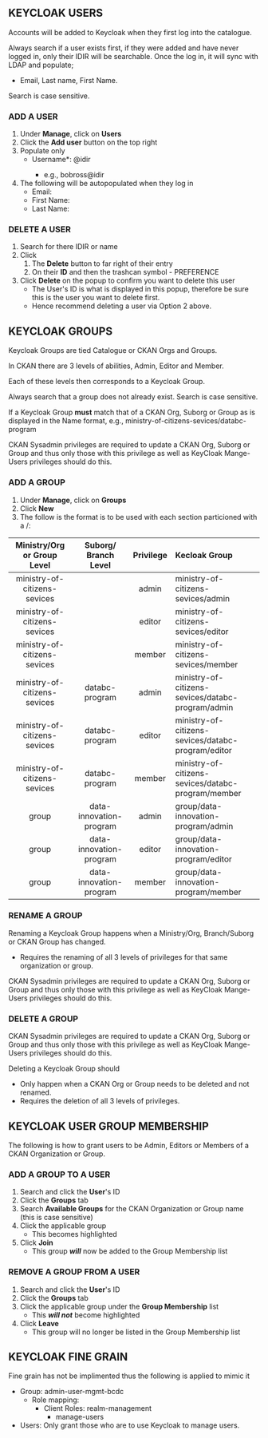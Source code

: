 ## KEYCLOAK USERS
Accounts will be added to Keycloak when they first log into the catalogue.

Always search if a user exists first, if they were added and have never logged in, only their IDIR will be searchable. Once the log in, it will sync with LDAP and populate;
+ Email, Last name, First Name.

Search is case sensitive.

### ADD A USER
1. Under **Manage**, click on **Users**
1. Click the **Add user** button on the top right
1. Populate only
    - Username*: <idir>@idir
        - e.g., bobross@idir
1. The following will be autopopulated when they log in
    - Email:
    - First Name: 
    - Last Name: 
 
### DELETE A USER
1. Search for there IDIR or name
1. Click
    1. The **Delete** button to far right of their entry
    2. On their **ID** and then the trashcan symbol - PREFERENCE
1. Click **Delete** on the popup to confirm you want to delete this user
    - The User's ID is what is displayed in this popup, therefore be sure this is the user you want to delete first.
    - Hence recommend deleting a user via Option 2 above. 


## KEYCLOAK GROUPS
Keycloak Groups are tied Catalogue or CKAN Orgs and Groups.

In CKAN there are 3 levels of abilities, Admin, Editor and Member.

Each of these levels then corresponds to a Keycloak Group.

Always search that a group does not already exist. Search is case sensitive.

If a Keycloak Group **must** match that of a CKAN Org, Suborg or Group as is displayed in the Name format, e.g., ministry-of-citizens-sevices/databc-program

CKAN Sysadmin privileges are required to update a CKAN Org, Suborg or Group and thus only those with this privilege as well as KeyCloak Mange-Users privileges should do this.

### ADD A GROUP
1. Under **Manage**, click on **Groups** 
1. Click **New** 
1. The follow is the format is to be used with each section particioned with a /:

|Ministry/Org or Group Level|Suborg/ Branch Level|Privilege|Kecloak Group|
|:---:|:---:|:---:|:---|
|ministry-of-citizens-sevices| |admin|ministry-of-citizens-sevices/admin|
|ministry-of-citizens-sevices| |editor|ministry-of-citizens-sevices/editor|
|ministry-of-citizens-sevices| |member|ministry-of-citizens-sevices/member|
|ministry-of-citizens-sevices|databc-program|admin|ministry-of-citizens-sevices/databc-program/admin|
|ministry-of-citizens-sevices|databc-program|editor|ministry-of-citizens-sevices/databc-program/editor|
|ministry-of-citizens-sevices|databc-program|member|ministry-of-citizens-sevices/databc-program/member|
|group|data-innovation-program|admin|group/data-innovation-program/admin|
|group|data-innovation-program|editor|group/data-innovation-program/editor|
|group|data-innovation-program|member|group/data-innovation-program/member|


### RENAME A GROUP
Renaming a Keycloak Group happens when a Ministry/Org, Branch/Suborg or CKAN Group has changed.
* Requires the renaming of all 3 levels of privileges for that same organization or group.

CKAN Sysadmin privileges are required to update a CKAN Org, Suborg or Group and thus only those with this privilege as well as KeyCloak Mange-Users privileges should do this.

### DELETE A GROUP
CKAN Sysadmin privileges are required to update a CKAN Org, Suborg or Group and thus only those with this privilege as well as KeyCloak Mange-Users privileges should do this.

Deleting a Keycloak Group should
* Only happen when a CKAN Org or Group needs to be deleted and not renamed.
* Requires the deletion of all 3 levels of privileges.

## KEYCLOAK USER GROUP MEMBERSHIP
The following is how to grant users to be Admin, Editors or Members of a CKAN Organization or Group.

### ADD A GROUP TO A USER
1. Search and click  the **User**'s ID
1. Click the **Groups** tab
1. Search **Available Groups** for the CKAN Organization or Group name (this is case sensitive)
1. Click the applicable group
    - This becomes highlighted
1. Click **Join**
    - This group **_will_** now be added to the Group Membership list

### REMOVE A GROUP FROM A USER
1. Search and click  the **User**'s ID
1. Click the **Groups** tab
1. Click the applicable group under the **Group Membership** list
    - This **_will not_** become highlighted
1. Click **Leave**
    - This group will no longer be listed in the Group Membership list

## KEYCLOAK FINE GRAIN
Fine grain has not be implimented thus the following is applied to mimic it

+ Group: admin-user-mgmt-bcdc
    + Role mapping: 
        - Client Roles: realm-management
            - manage-users 
+ Users: Only grant those who are to use Keycloak to manage users.
